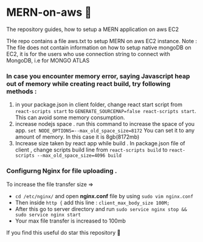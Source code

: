 # MERN-on-aws 🚀
The repository guides, how to setup a MERN application on aws EC2

THe repo contains a file aws.txt to setup MERN on aws EC2 instance.
Note : The file does not contain information on how to setup native mongoDB on EC2, it is for the users who use connection string to connect with MongoDB, i.e for MONGO ATLAS

### In case you encounter memory error, saying **Javascript heap out of memory** while creating react build, try following methods : 

1. in your package.json in client folder, change react start script from `react-scripts start` to `GENERATE_SOURCEMAP=false react-scripts start`. This can avoid some memory 
consumption.
1. increase nodejs space . run this command to increase the space of you app. `set NODE_OPTIONS=--max_old_space_size=8172`
You can set it to any amount of memory. In this case it is 8gb(8172mb)
1. Increase size taken by react app while build . In package.json file of client , change scripts build line from `react-scripts build` to `react-scripts --max_old_space_size=4096 build`

### Configurng Nginx for file uploading . 
To increase the file transfer size =>

* `cd /etc/nginx/` and open **nginx.conf** file by using `sudo vim nginx.conf`
* Then inside `http {` add this line : `client_max_body_size 100M;`
* After this go to server directory and run `sudo service nginx stop && sudo service nginx start`
* Your max file transfer is increased to 100mb

If you find this useful do star this repository 👀
